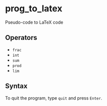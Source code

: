 # prog_to_latex
Pseudo-code to LaTeX code

## Operators
- `frac`
- `int`
- `sum`
- `prod`
- `lim`
  
## Syntax 
To quit the program, type `quit` and press `Enter`.  

